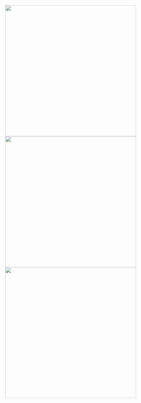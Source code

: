 <div align="center">
   <img width="425" src="https://github-readme-stats.vercel.app/api?username=IllustratedMan-code&show_icons=true&hide_rank=true&bg_color=272e33&text_color=d3c6aa&border_color=3c4841&title_color=e69875&icon_color=a7c080" />
</div>
<div align="center">
   <img width="425" src="https://github-readme-streak-stats.herokuapp.com/?user=illustratedman-code&theme=vue-dark&background=272e33&border=3c4841&ring=a7c080&ring=a7c080&currStreakLabel=a7c080&sideLabels=a7c080&sideNums=a7c080&currStreakNum=a7c080&fire=a7c080&dates=d3c6aa&stroke=d3c6aa"/>
</div>
<div align="center">
   <img width="425" src="https://github-readme-stats.vercel.app/api/top-langs/?username=illustratedman-code&theme=vue-dark&show_icons=true&layout=compact&bg_color=272e33&text_color=d3c6aa&border_color=3c4841&title_color=e69875&icon_color=a7c080&hide=css,javascript,scss,jupyter" />
</div>
